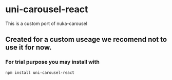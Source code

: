 # uni-carousel-react

This is a custom port of nuka-carousel

## Created for a custom useage we recomend not to use it for now.

### For trial purpose you may install with

```
npm install uni-carousel-react
```




